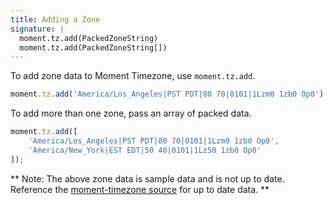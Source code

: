 ```yaml
---
title: Adding a Zone
signature: |
  moment.tz.add(PackedZoneString)
  moment.tz.add(PackedZoneString[])
---
```


To add zone data to Moment Timezone, use `moment.tz.add`.

```js
moment.tz.add('America/Los_Angeles|PST PDT|80 70|0101|1Lzm0 1zb0 Op0');
```

To add more than one zone, pass an array of packed data.

```js
moment.tz.add([
	'America/Los_Angeles|PST PDT|80 70|0101|1Lzm0 1zb0 Op0',
	'America/New_York|EST EDT|50 40|0101|1Lz50 1zb0 Op0'
]);
```
** Note: The above zone data is sample data and is not up to date.
Reference the [moment-timezone source](https://github.com/moment/moment-timezone/blob/develop/data/packed/latest.json) for up to date data. **